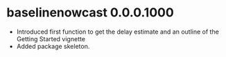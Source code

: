 # baselinenowcast 0.0.0.1000

-   Introduced first function to get the delay estimate and an outline of the Getting Started vignette
-   Added package skeleton.
